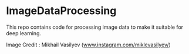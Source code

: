 # ImageDataProcessing
This repo contains code for processing image data to make it suitable for deep learning.

Image Credit : Mikhail Vasilyev (www.instagram.com/miklevasilyev/)
